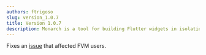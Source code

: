 ```yaml
---
authors: ftrigoso
slug: version_1.0.7
title: Version 1.0.7
description: Monarch is a tool for building Flutter widgets in isolation. It makes it easy to build, test and debug complex UIs.
---
```


Fixes an [issue](https://github.com/Dropsource/monarch/issues/19) that affected FVM users.
